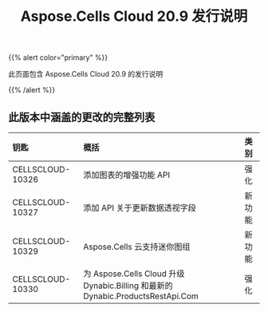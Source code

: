 ﻿---
title: Aspose.Cells Cloud 20.9 发行说明
second_title: Aspose.Cells Cloud Documen
type: docs
url: /zh/aspose-cells-cloud-20-9-release-notes/
description: Aspose.Cells Cloud 支持Excel 创建、转换、合并、拆分、保护、内部对象操作等
weight: 10
---
{{% alert color="primary" %}} 

此页面包含 Aspose.Cells Cloud 20.9 的发行说明

{{% /alert %}} 
## **此版本中涵盖的更改的完整列表**

|**钥匙**|**概括**|**类别**|
|:- |:- |:- |
|CELLSCLOUD-10326|添加图表的增强功能 API|强化|
|CELLSCLOUD-10327|添加 API 关于更新数据透视字段|新功能|
|CELLSCLOUD-10329|Aspose.Cells 云支持迷你图组|新功能|
|CELLSCLOUD-10330|为 Aspose.Cells Cloud 升级 Dynabic.Billing 和最新的 Dynabic.ProductsRestApi.Com|强化|


